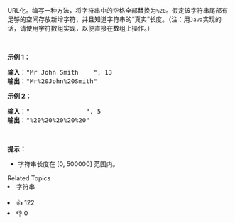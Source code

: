 <p>URL化。编写一种方法，将字符串中的空格全部替换为<code>%20</code>。假定该字符串尾部有足够的空间存放新增字符，并且知道字符串的“真实”长度。（注：用<code>Java</code>实现的话，请使用字符数组实现，以便直接在数组上操作。）</p>

<p>&nbsp;</p>

<p><strong>示例 1：</strong></p>

<pre>
<strong>输入</strong>："Mr John Smith    ", 13
<strong>输出</strong>："Mr%20John%20Smith"
</pre>

<p><strong>示例 2：</strong></p>

<pre>
<strong>输入</strong>："               ", 5
<strong>输出</strong>："%20%20%20%20%20"
</pre>

<p>&nbsp;</p>

<p><strong>提示：</strong></p>

<ul> 
 <li>字符串长度在 [0, 500000] 范围内。</li> 
</ul>

<div><div>Related Topics</div><div><li>字符串</li></div></div><br><div><li>👍 122</li><li>👎 0</li></div>